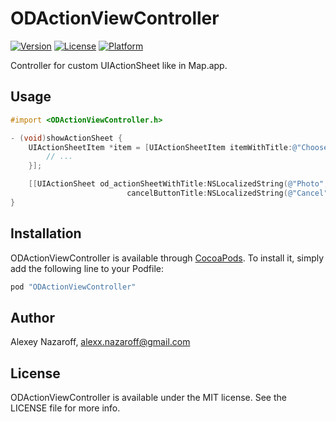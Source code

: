 # ODActionViewController

[![Version](https://img.shields.io/cocoapods/v/ODActionViewController.svg?style=flat)](http://cocoapods.org/pods/ODActionViewController)
[![License](https://img.shields.io/cocoapods/l/ODActionViewController.svg?style=flat)](http://cocoapods.org/pods/ODActionViewController)
[![Platform](https://img.shields.io/cocoapods/p/ODActionViewController.svg?style=flat)](http://cocoapods.org/pods/ODActionViewController)

Controller for custom UIActionSheet like in Map.app.

## Usage

```objective-c
#import <ODActionViewController.h>

- (void)showActionSheet {
    UIActionSheetItem *item = [UIActionSheetItem itemWithTitle:@"Choose from Library" block:^{
        // ...
    }];

    [[UIActionSheet od_actionSheetWithTitle:NSLocalizedString(@"Photo", nil) actionItems:@[ item ]
                          cancelButtonTitle:NSLocalizedString(@"Cancel", nil)] showInView:self.view];
}

```

## Installation

ODActionViewController is available through [CocoaPods](http://cocoapods.org). To install
it, simply add the following line to your Podfile:

```ruby
pod "ODActionViewController"
```

## Author

Alexey Nazaroff, alexx.nazaroff@gmail.com

## License

ODActionViewController is available under the MIT license. See the LICENSE file for more info.
